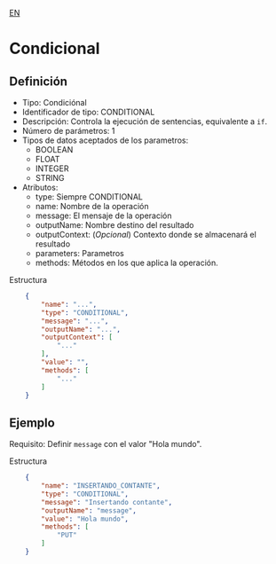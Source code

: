 [EN](CONDITIONAL.md)
# Condicional

## Definición
* Tipo: Condiciónal
* Identificador de tipo: CONDITIONAL
* Descripción: Controla la ejecución de sentencias, equivalente a `if`.
* Número de parámetros: 1
* Tipos de datos aceptados de los parametros:
  * BOOLEAN
  * FLOAT
  * INTEGER
  * STRING
* Atributos:
  * type: Siempre CONDITIONAL
  * name: Nombre de la operación
  * message: El mensaje de la operación
  * outputName: Nombre destino del resultado
  * outputContext: (_Opcional_) Contexto donde se almacenará el resultado
  * parameters: Parametros
  * methods: Métodos en los que aplica la operación.

Estructura
```json
	{
		"name": "...",
		"type": "CONDITIONAL",
		"message": "...",
		"outputName": "...",
		"outputContext": [
			"..."
		],
		"value": "",
		"methods": [
			"..."
		]
	}
```
## Ejemplo

Requisito: Definir `message` con el valor "Hola mundo".

Estructura
```json
	{
		"name": "INSERTANDO_CONTANTE",
		"type": "CONDITIONAL",
		"message": "Insertando contante",
		"outputName": "message",
		"value": "Hola mundo",
		"methods": [
			"PUT"
		]
	}
```
